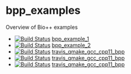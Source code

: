 # bpp_examples

Overview of Bio++ examples

 * [![Build Status](https://travis-ci.org/richelbilderbeek/bpp_example_1.svg?branch=master)](https://travis-ci.org/richelbilderbeek/bpp_example_1) [bpp_example_1](https://github.com/richelbilderbeek/bpp_example_1)
 * [![Build Status](https://travis-ci.org/richelbilderbeek/bpp_example_2.svg?branch=master)](https://travis-ci.org/richelbilderbeek/bpp_example_1) [bpp_example_2](https://github.com/richelbilderbeek/bpp_example_2)
 * [![Build Status](https://travis-ci.org/richelbilderbeek/travis_qmake_gcc_cpp98_bpp.svg?branch=master)](https://travis-ci.org/richelbilderbeek/travis_qmake_gcc_cpp11_bpp) [travis_qmake_gcc_cpp11_bpp](https://github.com/richelbilderbeek/travis_qmake_gcc_cpp98_bpp)
 * [![Build Status](https://travis-ci.org/richelbilderbeek/travis_qmake_gcc_cpp11_bpp.svg?branch=master)](https://travis-ci.org/richelbilderbeek/travis_qmake_gcc_cpp11_bpp) [travis_qmake_gcc_cpp11_bpp](https://github.com/richelbilderbeek/travis_qmake_gcc_cpp11_bpp)
 * [![Build Status](https://travis-ci.org/richelbilderbeek/travis_qmake_gcc_cpp14_bpp.svg?branch=master)](https://travis-ci.org/richelbilderbeek/travis_qmake_gcc_cpp11_bpp) [travis_qmake_gcc_cpp11_bpp](https://github.com/richelbilderbeek/travis_qmake_gcc_cpp14_bpp)

